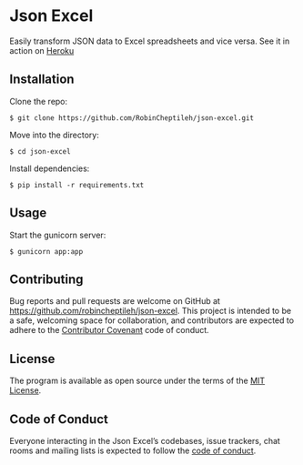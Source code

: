 # Json Excel

Easily transform JSON data to Excel spreadsheets and vice versa. See it in action on [Heroku](https://json-excel.herokuapp.com/)

## Installation

Clone the repo:

    $ git clone https://github.com/RobinCheptileh/json-excel.git

Move into the directory:

    $ cd json-excel
    
Install dependencies:

    $ pip install -r requirements.txt

## Usage

Start the gunicorn server:

    $ gunicorn app:app

## Contributing

Bug reports and pull requests are welcome on GitHub at https://github.com/robincheptileh/json-excel. This project is intended to be a safe, welcoming space for collaboration, and contributors are expected to adhere to the [Contributor Covenant](http://contributor-covenant.org) code of conduct.

## License

The program is available as open source under the terms of the [MIT License](http://opensource.org/licenses/MIT).

## Code of Conduct

Everyone interacting in the Json Excel’s codebases, issue trackers, chat rooms and mailing lists is expected to follow the [code of conduct](https://github.com/robincheptileh/json-excel/blob/master/CODE_OF_CONDUCT.MD).